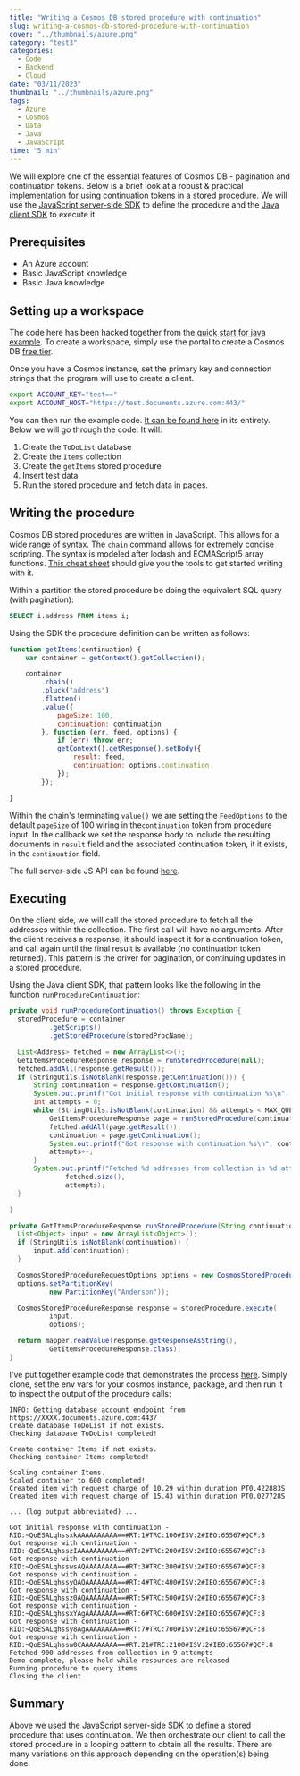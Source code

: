 ```yaml
---
title: "Writing a Cosmos DB stored procedure with continuation"
slug: writing-a-cosmos-db-stored-procedure-with-continuation
cover: "../thumbnails/azure.png"
category: "test3"
categories:
  - Code
  - Backend
  - Cloud
date: "03/11/2023"
thumbnail: "../thumbnails/azure.png"
tags:
  - Azure
  - Cosmos
  - Data
  - Java
  - JavaScript
time: "5 min"
---
```


We will explore one of the essential features of Cosmos DB - pagination and continuation tokens. Below is a brief look at a robust & practical implementation for using continuation tokens in a stored procedure. We will use the [JavaScript server-side SDK](https://github.com/Azure/azure-cosmosdb-js-server/) to define the procedure and the [Java client SDK](https://github.com/Azure/azure-cosmosdb-java) to execute it.

## Prerequisites

- An Azure account
- Basic JavaScript knowledge
- Basic Java knowledge

## Setting up a workspace

The code here has been hacked together from the [quick start for java example](https://github.com/Azure-Samples/azure-cosmos-java-getting-started/blob/main/src/main/java/com/azure/cosmos/sample/sync/SyncMain.java). To create a workspace, simply use the portal to create a Cosmos DB [free tier](https://learn.microsoft.com/en-us/azure/cosmos-db/free-tier).

Once you have a Cosmos instance, set the primary key and connection strings that the program will use to create a client.

```bash
export ACCOUNT_KEY="test=="
export ACCOUNT_HOST="https://test.documents.azure.com:443/"
```

You can then run the example code. [It can be found here](https://github.com/snimmagadda1/azure-cosmos-stored-procedure-pagination-continuation) in its entirety. Below we will go through the code. It will:

1. Create the `ToDoList` database
2. Create the `Items` collection
3. Create the `getItems` stored procedure
4. Insert test data
5. Run the stored procedure and fetch data in pages.

## Writing the procedure

Cosmos DB stored procedures are written in JavaScript. This allows for a wide range of syntax. The `chain` command allows for extremely concise scripting. The syntax is modeled after lodash and ECMAScript5 array functions. [This cheat sheet](https://learn.microsoft.com/en-us/azure/cosmos-db/nosql/javascript-query-api#sql-to-javascript-cheat-sheet) should give you the tools to get started writing with it.

Within a partition the stored procedure be doing the equivalent SQL query (with pagination):

```SQL
SELECT i.address FROM items i;
```

Using the SDK the procedure definition can be written as follows:

```JavaScript
function getItems(continuation) {
    var container = getContext().getCollection();

    container
        .chain()
        .pluck("address")
        .flatten()
        .value({
            pageSize: 100,
            continuation: continuation
        }, function (err, feed, options) {
            if (err) throw err;
            getContext().getResponse().setBody({
                result: feed,
                continuation: options.continuation
            });
        });

}
```

Within the chain's terminating `value()` we are setting the `FeedOptions` to the default `pageSize` of 100 wiring in the`continuation` token from procedure input. In the callback we set the response body to include the resulting documents in `result` field and the associated continuation token, it it exists, in the `continuation` field.

The full server-side JS API can be found [here](http://azure.github.io/azure-cosmosdb-js-server/index.html).

## Executing

On the client side, we will call the stored procedure to fetch all the addresses within the collection. The first call will have no arguments. After the client receives a response, it should inspect it for a continuation token, and call again until the final result is available (no continuation token returned). This pattern is the driver for pagination, or continuing updates in a stored procedure.

Using the Java client SDK, that pattern looks like the following in the function `runProcedureContinuation`:

```Java
private void runProcedureContinuation() throws Exception {
  storedProcedure = container
          .getScripts()
          .getStoredProcedure(storedProcName);

  List<Address> fetched = new ArrayList<>();
  GetItemsProcedureResponse response = runStoredProcedure(null);
  fetched.addAll(response.getResult());
  if (StringUtils.isNotBlank(response.getContinuation())) {
      String continuation = response.getContinuation();
      System.out.printf("Got initial response with continuation %s\n", continuation);
      int attempts = 0;
      while (StringUtils.isNotBlank(continuation) && attempts < MAX_QUERIES) {
          GetItemsProcedureResponse page = runStoredProcedure(continuation);
          fetched.addAll(page.getResult());
          continuation = page.getContinuation();
          System.out.printf("Got response with continuation %s\n", continuation);
          attempts++;
      }
      System.out.printf("Fetched %d addresses from collection in %d attempts\n",
              fetched.size(),
              attempts);
  }

}

private GetItemsProcedureResponse runStoredProcedure(String continuation) throws Exception {
  List<Object> input = new ArrayList<Object>();
  if (StringUtils.isNotBlank(continuation)) {
      input.add(continuation);
  }

  CosmosStoredProcedureRequestOptions options = new CosmosStoredProcedureRequestOptions();
  options.setPartitionKey(
          new PartitionKey("Anderson"));

  CosmosStoredProcedureResponse response = storedProcedure.execute(
          input,
          options);

  return mapper.readValue(response.getResponseAsString(),
          GetItemsProcedureResponse.class);
}

```

I've put together example code that demonstrates the process [here](https://github.com/snimmagadda1/azure-cosmos-stored-procedure-pagination-continuation). Simply clone, set the env vars for your cosmos instance, package, and then run it to inspect the output of the procedure calls:

```log
INFO: Getting database account endpoint from https://XXXX.documents.azure.com:443/
Create database ToDoList if not exists.
Checking database ToDoList completed!

Create container Items if not exists.
Checking container Items completed!

Scaling container Items.
Scaled container to 600 completed!
Created item with request charge of 10.29 within duration PT0.422883S
Created item with request charge of 15.43 within duration PT0.027728S

... (log output abbreviated) ...

Got initial response with continuation -RID:~QoESALqhssxkAAAAAAAAAA==#RT:1#TRC:100#ISV:2#IEO:65567#QCF:8
Got response with continuation -RID:~QoESALqhsszIAAAAAAAAAA==#RT:2#TRC:200#ISV:2#IEO:65567#QCF:8
Got response with continuation -RID:~QoESALqhsswsAQAAAAAAAA==#RT:3#TRC:300#ISV:2#IEO:65567#QCF:8
Got response with continuation -RID:~QoESALqhssyQAQAAAAAAAA==#RT:4#TRC:400#ISV:2#IEO:65567#QCF:8
Got response with continuation -RID:~QoESALqhssz0AQAAAAAAAA==#RT:5#TRC:500#ISV:2#IEO:65567#QCF:8
Got response with continuation -RID:~QoESALqhssxYAgAAAAAAAA==#RT:6#TRC:600#ISV:2#IEO:65567#QCF:8
Got response with continuation -RID:~QoESALqhssy8AgAAAAAAAA==#RT:7#TRC:700#ISV:2#IEO:65567#QCF:8
Got response with continuation -RID:~QoESALqhssw0CAAAAAAAAA==#RT:21#TRC:2100#ISV:2#IEO:65567#QCF:8
Fetched 900 addresses from collection in 9 attempts
Demo complete, please hold while resources are released
Running procedure to query items
Closing the client
```

## Summary

Above we used the JavaScript server-side SDK to define a stored procedure that uses continuation. We then orchestrate our client to call the stored procedure in a looping pattern to obtain all the results. There are many variations on this approach depending on the operation(s) being done.
